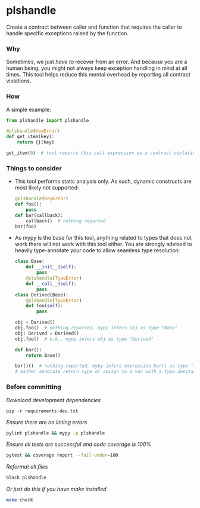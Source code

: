 # plshandle
Create a contract between caller and function that requires the caller to handle specific
exceptions raised by the function.

### Why
Sometimes, we just _have to_ recover from an error. And because you are a human being, you might not
always keep exception handling in mind at all times. This tool helps reduce this mental overhead by
reporting all contract violations.

### How
A simple example:
```py
from plshandle import plshandle

@plshandle(KeyError)
def get_item(key):
    return {}[key]

get_item(0)  # tool reports this call expression as a contract violation
```

### Things to consider
- This tool performs static analysis only. As such, dynamic constructs are most likely not supported:
  ```py
  @plshandle(KeyError)
  def foo():
      pass
  def bar(callback):
      callback()  # nothing reported
  bar(foo)
  ```
- As mypy is the base for this tool, anything related to types that does not work there will not work
  with this tool either. You are strongly advised to heavily type-annotate your code to allow seamless
  type resolution:
  ```py
  class Base:
      def __init__(self):
          pass
      @plshandle(TypeError)
      def __call__(self):
          pass
  class Derived(Base):
      @plshandle(TypeError)
      def foo(self):
          pass

  obj = Derived()
  obj.foo()  # nothing reported, mypy infers obj as type "Base"
  obj: Derived = Derived()
  obj.foo()  # o.k., mypy infers obj as type "Derived"

  def bar():
      return Base()

  bar()()  # nothing reported, mypy infers expression bar() as type "Any"
  # either annotate return type or assign to a var with a type annotation
  ```

### Before committing

_Download development dependencies_
```
pip -r requirements-dev.txt
```
_Ensure there are no linting errors_
```sh
pylint plshandle && mypy -p plshandle
```
_Ensure all tests are successful and code coverage is 100%_
```sh
pytest && coverage report --fail-under=100
```
_Reformat all files_
```sh
black plshandle
```
_Or just do this if you have make installed_
```sh
make check
```

